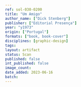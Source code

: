 ```yaml
---
ref: sol-030-0200
title: "Um Amigo"
author_name: ["Dick Stenberg"]
publisher: ["Editorial Presença"]
year: "y1973"
origin: ["Portugal"]
formats: ["book, book-cover"]
disciplines: [graphic-design]
tags:
layout: artifact
status: Scan
published: false
int_published: false
image_count:
date_added: 2023-06-16
batch:
---
```

